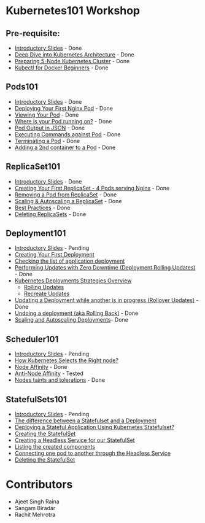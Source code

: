 # Kubernetes101 Workshop 

## Pre-requisite:

- [Introductory Slides](http://dockerlabs.collabnix.com/kubernetes/workshop/Kubernetes_Intro_slides-1/Kubernetes_Intro_slides-1.html) - Done
- [Deep Dive into Kubernetes Architecture](./Kubernetes_Architecture.md) - Done 
- [Preparing 5-Node Kubernetes Cluster](./kube101.md) - Done
- [Kubectl for Docker Beginners](./kubectl-for-docker.md) - Done

## Pods101

 - [Introductory Slides](http://dockerlabs.collabnix.com/kubernetes/workshop/Pods101_slides/Pods101.html) - Done
 - [Deploying Your First Nginx Pod](./pods101/deploy-your-first-nginx-pod.md) - Done
 - [Viewing Your Pod](./pods101/deploy-your-first-nginx-pod.md#viewing-your-pods) - Done
 - [Where is your Pod running on?](./pods101/deploy-your-first-nginx-pod.md#which-node-is-this-pod-running-on) - Done
 - [Pod Output in JSON](./pods101/deploy-your-first-nginx-pod.md#output-in-json) - Done
 - [Executing Commands against Pod](./pods101/deploy-your-first-nginx-pod.md#executing-commands-against-pods) - Done
 - [Terminating a Pod](./pods101/deploy-your-first-nginx-pod.md#deleting-the-pod) - Done
 - [Adding a 2nd container to a Pod](./pods101/deploy-your-first-nginx-pod.md#ading-a-2nd-container-to-a-pod) - Done

 

## ReplicaSet101

 - [Introductory Slides](http://dockerlabs.collabnix.com/kubernetes/workshop/SlidesReplicaSet101/ReplicaSet101.html) - Done
 - [Creating Your First ReplicaSet - 4 Pods serving Nginx](https://github.com/collabnix/dockerlabs/blob/master/kubernetes/workshop/replicaset101/README.md#creating-your-first-replicaset) - Done
 - [Removing a Pod from ReplicaSet](https://github.com/collabnix/dockerlabs/blob/master/kubernetes/workshop/replicaset101/README.md#removing-a-pod-from-a-replicaset) - Done
 - [Scaling & Autoscaling a ReplicaSet](https://github.com/collabnix/dockerlabs/blob/master/kubernetes/workshop/replicaset101/README.md#scaling-and-autoscaling-replicasets) - Done
 - [Best Practices](https://github.com/collabnix/dockerlabs/blob/master/kubernetes/workshop/replicaset101/README.md#best-practices) - Done
 - [Deleting ReplicaSets](https://github.com/collabnix/dockerlabs/blob/master/kubernetes/workshop/replicaset101/README.md#deleting-replicaset) - Done
 
## Deployment101
 
 - [Introductory Slides]() - Pending
 - [Creating Your First Deployment](https://github.com/collabnix/dockerlabs/blob/master/kubernetes/workshop/Deployment101/readme.md#creating-your-first-deployment)
 - [Checking the list of application deployment](https://github.com/collabnix/dockerlabs/blob/master/kubernetes/workshop/Deployment101/readme.md#checking-the-list-of-application-deployment)
 - [Performing Updates with Zero Downtime (Deployment Rolling Updates)](https://github.com/collabnix/dockerlabs/blob/master/kubernetes/workshop/Deployment101/readme.md) - Done 
 - [Kubernetes Deployments Strategies Overview]()
    - [Rolling Updates]()
    - [Recreate Updates]()
 -  [Updating a Deployment while another is in progress (Rollover Updates)](https://github.com/collabnix/dockerlabs/blob/master/kubernetes/workshop/Deployment101/readme.md#step-3-perform-rolling-updates-to-application-deployment) - Done 
 - [Undoing a deployment (aka Rolling Back)](https://github.com/collabnix/dockerlabs/blob/master/kubernetes/workshop/Deployment101/readme.md#step-4-rollback-updates-to-application-deployment) - Done 
 - [Scaling and Autoscaling Deployments](https://github.com/collabnix/dockerlabs/tree/master/kubernetes/workshop/Deployment101#step-2-scale-updown-application-deployment)- Done 

## Scheduler101

 - [Introductory Slides]() - Pending
 - [How Kubernetes Selects the Right node?](https://github.com/collabnix/dockerlabs/blob/master/kubernetes/workshop/Scheduler101/readme.md)
 - [Node Affinity](https://github.com/collabnix/dockerlabs/blob/master/kubernetes/workshop/Scheduler101/node_affinity.md) - Done
 - [Anti-Node Affinity](https://github.com/collabnix/dockerlabs/blob/master/kubernetes/workshop/Scheduler101/Anti-Node-Affinity.md) - Tested
 - [Nodes taints and tolerations](https://github.com/collabnix/dockerlabs/blob/master/kubernetes/workshop/Scheduler101/Nodes_taints_and%20_tolerations.md) - Done
 
## StatefulSets101
 
 - [Introductory Slides]() - Pending
 - [The difference between a Statefulset and a Deployment](https://github.com/collabnix/dockerlabs/blob/master/kubernetes/workshop/StatefulSets101/readme.md#what-is-statefulset-and-how-is-it-different-from-deployment)
 - [Deploying a Stateful Application Using Kubernetes Statefulset?](https://github.com/collabnix/dockerlabs/blob/master/kubernetes/workshop/StatefulSets101/readme.md#deploying-a-stateful-application-using-kubernetes-statefulset)
 - [Creating the StatefulSet](https://github.com/collabnix/dockerlabs/blob/master/kubernetes/workshop/StatefulSets101/readme.md#creating-the-statefulset)
 - [Creating a Headless Service for our StatefulSet](https://github.com/collabnix/dockerlabs/blob/master/kubernetes/workshop/StatefulSets101/readme.md#creating-a-headless-service-for-our-statefulset)
 - [Listing the created components](https://github.com/collabnix/dockerlabs/blob/master/kubernetes/workshop/StatefulSets101/readme.md#listing-the-created-components)
 - [Connecting one pod to another through the Headless Service](https://github.com/collabnix/dockerlabs/blob/master/kubernetes/workshop/StatefulSets101/readme.md#connecting-one-pod-to-another-through-the-headless-service)
 - [Deleting the StatefulSet](https://github.com/collabnix/dockerlabs/blob/master/kubernetes/workshop/StatefulSets101/readme.md#deleting-the-statefulset)

# Contributors

- Ajeet Singh Raina
- Sangam Biradar
- Rachit Mehrotra
